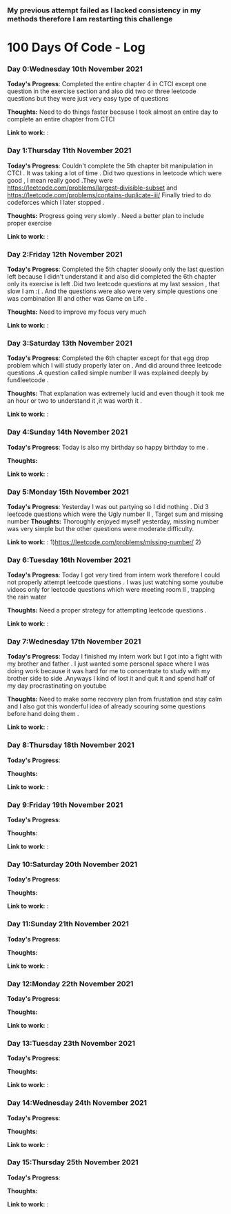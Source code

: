 ### My previous attempt failed as I lacked consistency in  my methods therefore I am restarting this challenge

# 100 Days Of Code - Log

### Day 0:Wednesday 10th November 2021 

**Today's Progress**: Completed the entire chapter 4 in CTCI except one question in the exercise section and also did two or three leetcode questions but they were just very easy type of questions

**Thoughts:**  Need to do things faster because I took almost an entire day to complete an entire chapter from CTCI

**Link to work:** :


### Day 1:Thursday 11th November 2021 

**Today's Progress**: Couldn't complete the 5th chapter bit manipulation in CTCI . It was taking a lot of time . Did two questions in leetcode which were good , I mean really good .They were https://leetcode.com/problems/largest-divisible-subset and https://leetcode.com/problems/contains-duplicate-iii/ Finally tried to do codeforces which I later stopped .

**Thoughts:**  Progress going very slowly . Need a better plan to include proper exercise

**Link to work:** : 

### Day 2:Friday 12th November 2021 

**Today's Progress**: Completed the 5th chapter sloowly only the last question left because I didn't understand it and also did completed the 6th chapter only its exercise is left .Did two leetcode questions at my last session , that slow I am :( . And the questions were also were very simple questions one was combination III and other was Game on Life .

**Thoughts:**  Need to improve my focus very much 

**Link to work:** :

### Day 3:Saturday 13th November 2021 

**Today's Progress**: Completed the 6th chapter except for that egg drop problem which I will study properly later on . And did around three leetcode questions .A question called simple number II was explained deeply by fun4leetcode . 

**Thoughts:**  That explanation was extremely lucid and even though it took me an hour or two to understand it ,it was worth it . 

**Link to work:** :

### Day 4:Sunday 14th November 2021 

**Today's Progress**: Today is also my birthday so happy birthday to me . 

**Thoughts:**  

**Link to work:** :


### Day 5:Monday 15th November 2021 

**Today's Progress**: Yesterday I was out partying so  I did nothing . Did 3 leetcode questions which were the Ugly number II , Target sum and missing number
**Thoughts:**  Thoroughly enjoyed myself yesterday, missing number was very simple but the other questions were moderate difficulty.

**Link to work:** :
1)https://leetcode.com/problems/missing-number/
2)
### Day 6:Tuesday 16th November 2021 

**Today's Progress**: Today I got very tired from intern work therefore I could not properly attempt leetcode questions . I was just watching some youtube videos only for leetcode questions which were meeting room II , trapping the rain water 

**Thoughts:**  Need a proper strategy for attempting leetcode questions . 

**Link to work:** :

### Day 7:Wednesday 17th November 2021 

**Today's Progress**: Today I finished my intern work but I got into a fight with my brother and father . I just wanted some personal space where I was doing work because it was hard for me to concentrate to study with my brother side to side .Anyways I kind of lost it and quit it and spend half of my day procrastinating on youtube 

**Thoughts:**  Need to make some recovery plan from frustation and stay calm and I also got this wonderful idea of already scouring some questions before hand doing them . 

**Link to work:** :

### Day 8:Thursday 18th November 2021 

**Today's Progress**: 

**Thoughts:**  

**Link to work:** :

### Day 9:Friday 19th November 2021 

**Today's Progress**: 

**Thoughts:**  

**Link to work:** :

### Day 10:Saturday 20th November 2021 

**Today's Progress**: 

**Thoughts:**  

**Link to work:** :

### Day 11:Sunday 21th November 2021 

**Today's Progress**: 

**Thoughts:**  

**Link to work:** :


### Day 12:Monday 22th November 2021 

**Today's Progress**: 

**Thoughts:**  

**Link to work:** :

### Day 13:Tuesday 23th November 2021 

**Today's Progress**: 

**Thoughts:**  

**Link to work:** :

### Day 14:Wednesday 24th November 2021 

**Today's Progress**: 

**Thoughts:**  

**Link to work:** :

### Day 15:Thursday 25th November 2021 

**Today's Progress**: 

**Thoughts:**  

**Link to work:** :